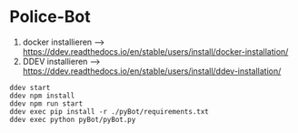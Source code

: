 # Police-Bot
1. docker installieren --> https://ddev.readthedocs.io/en/stable/users/install/docker-installation/
1. DDEV installieren --> https://ddev.readthedocs.io/en/stable/users/install/ddev-installation/

``` 
ddev start
ddev npm install
ddev npm run start
ddev exec pip install -r ./pyBot/requirements.txt
ddev exec python pyBot/pyBot.py
```